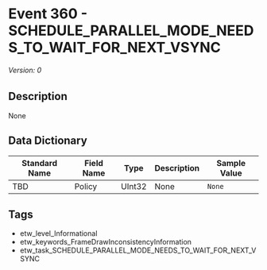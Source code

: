 # Event 360 - SCHEDULE_PARALLEL_MODE_NEEDS_TO_WAIT_FOR_NEXT_VSYNC
###### Version: 0

## Description
None

## Data Dictionary
|Standard Name|Field Name|Type|Description|Sample Value|
|---|---|---|---|---|
|TBD|Policy|UInt32|None|`None`|

## Tags
* etw_level_Informational
* etw_keywords_FrameDrawInconsistencyInformation
* etw_task_SCHEDULE_PARALLEL_MODE_NEEDS_TO_WAIT_FOR_NEXT_VSYNC